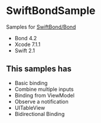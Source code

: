 # SwiftBondSample

Samples for [SwiftBond/Bond](https://github.com/SwiftBond/Bond)

- Bond 4.2
- Xcode 7.1.1
- Swift 2.1

## This samples has
- Basic binding
- Combine multiple inputs
- Binding from ViewModel
- Observe a notification
- UITableView
- Bidirectional Binding
